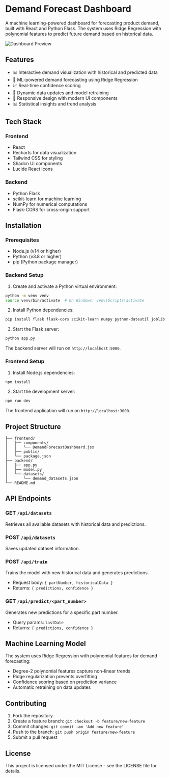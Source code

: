 # Demand Forecast Dashboard

A machine learning-powered dashboard for forecasting product demand, built with React and Python Flask. The system uses Ridge Regression with polynomial features to predict future demand based on historical data.

![Dashboard Preview](/api/placeholder/800/400)

## Features

- 📊 Interactive demand visualization with historical and predicted data
- 🤖 ML-powered demand forecasting using Ridge Regression
- 📈 Real-time confidence scoring
- 🔄 Dynamic data updates and model retraining
- 📱 Responsive design with modern UI components
- 📊 Statistical insights and trend analysis

## Tech Stack

### Frontend
- React
- Recharts for data visualization
- Tailwind CSS for styling
- Shadcn UI components
- Lucide React icons

### Backend
- Python Flask
- scikit-learn for machine learning
- NumPy for numerical computations
- Flask-CORS for cross-origin support

## Installation

### Prerequisites
- Node.js (v14 or higher)
- Python (v3.8 or higher)
- pip (Python package manager)

### Backend Setup

1. Create and activate a Python virtual environment:
```bash
python -m venv venv
source venv/bin/activate  # On Windows: venv\Scripts\activate
```

2. Install Python dependencies:
```bash
pip install flask flask-cors scikit-learn numpy python-dateutil joblib
```

3. Start the Flask server:
```bash
python app.py
```

The backend server will run on `http://localhost:5000`.

### Frontend Setup

1. Install Node.js dependencies:
```bash
npm install
```

2. Start the development server:
```bash
npm run dev
```

The frontend application will run on `http://localhost:3000`.

## Project Structure

```
├── frontend/
│   ├── components/
│   │   └── DemandForecastDashboard.jsx
│   ├── public/
│   └── package.json
├── backend/
│   ├── app.py
│   ├── model.py
│   └── datasets/
│       └── demand_datasets.json
└── README.md
```

## API Endpoints

### GET `/api/datasets`
Retrieves all available datasets with historical data and predictions.

### POST `/api/datasets`
Saves updated dataset information.

### POST `/api/train`
Trains the model with new historical data and generates predictions.
- Request body: `{ partNumber, historicalData }`
- Returns: `{ predictions, confidence }`

### GET `/api/predict/<part_number>`
Generates new predictions for a specific part number.
- Query params: `lastDate`
- Returns: `{ predictions, confidence }`

## Machine Learning Model

The system uses Ridge Regression with polynomial features for demand forecasting:
- Degree-2 polynomial features capture non-linear trends
- Ridge regularization prevents overfitting
- Confidence scoring based on prediction variance
- Automatic retraining on data updates

## Contributing

1. Fork the repository
2. Create a feature branch: `git checkout -b feature/new-feature`
3. Commit changes: `git commit -am 'Add new feature'`
4. Push to the branch: `git push origin feature/new-feature`
5. Submit a pull request

## License

This project is licensed under the MIT License - see the LICENSE file for details.
